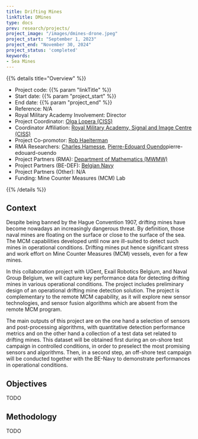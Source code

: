 ```yaml
---
title: Drifting Mines
linkTitle: DMines
type: docs
prev: research/projects/
project_image: "/images/dmines-drone.jpeg"
project_start: "September 1, 2023"
project_end: "November 30, 2024"
project_status: 'completed'
keywords:
- Sea Mines
---
```


{{% details title="Overview" %}}

- Project code: {{% param "linkTitle" %}}
- Start date: {{% param "project_start" %}}
- End date: {{% param "project_end" %}}
- Reference: N/A
- Royal Military Academy Involvement: Director
- Project Coordinator: [Olga Lopera (CISS)](https://researchportal.rma.ac.be/en/persons/olga-lopera-tellez)
- Coordinator Affiliation: [Royal Military Academy, Signal and Image Centre (CISS)](https://researchportal.rma.ac.be/en/organisations/communication-information-systems-and-sensors)
- Project Co-promotor: [Rob Haelterman](https://researchportal.rma.ac.be/en/persons/robby-haelterman)
- RMA Researchers: [Charles Hamesse](https://researchportal.rma.ac.be/en/persons/charles-hamesse), [Pierre-Edouard Ouendo](https://researchportal.rma.ac.be/en/persons/)pierre-edouard-ouendo
- Project Partners (RMA): [Department of Mathematics (MWMW)](https://researchportal.rma.ac.be/en/organisations/mathematics)
- Project Partners (BE-DEF): [Belgian Navy](https://www.mil.be/nl/over-defensie/marinecomponent/)
- Project Partners (Other): N/A
- Funding: Mine Counter Measures (MCM) Lab

{{% /details %}}


## Context
Despite being banned by the Hague Convention 1907, drifting mines have become nowadays an increasingly dangerous threat. By definition, those naval mines are floating on the surface or close to the surface of the sea. The MCM capabilities developed until now are ill-suited to detect such mines in operational conditions. Drifting mines put hence significant stress and work effort on Mine Counter Measures (MCM) vessels, even for a few mines.

In this collaboration project with UGent, Exail Robotics Belgium, and Naval Group Belgium, we will capture key performance data for detecting drifting mines in various operational conditions. The project includes preliminary design of an operational drifting mine detection solution. The project is complementary to the remote MCM capability, as it will explore new sensor technologies, and sensor fusion algorithms which are absent from the remote MCM program.

The main outputs of this project are on the one hand a selection of sensors and post-processing algorithms, with quantitative detection performance metrics and on the other hand a collection of a test data set related to drifting mines. This dataset will be obtained first during an on-shore test campaign in controlled conditions, in order to preselect the most promising sensors and algorithms. Then, in a second step, an off-shore test campaign will be conducted together with the BE-Navy to demonstrate performances in operational conditions. 

## Objectives
TODO

## Methodology
TODO
